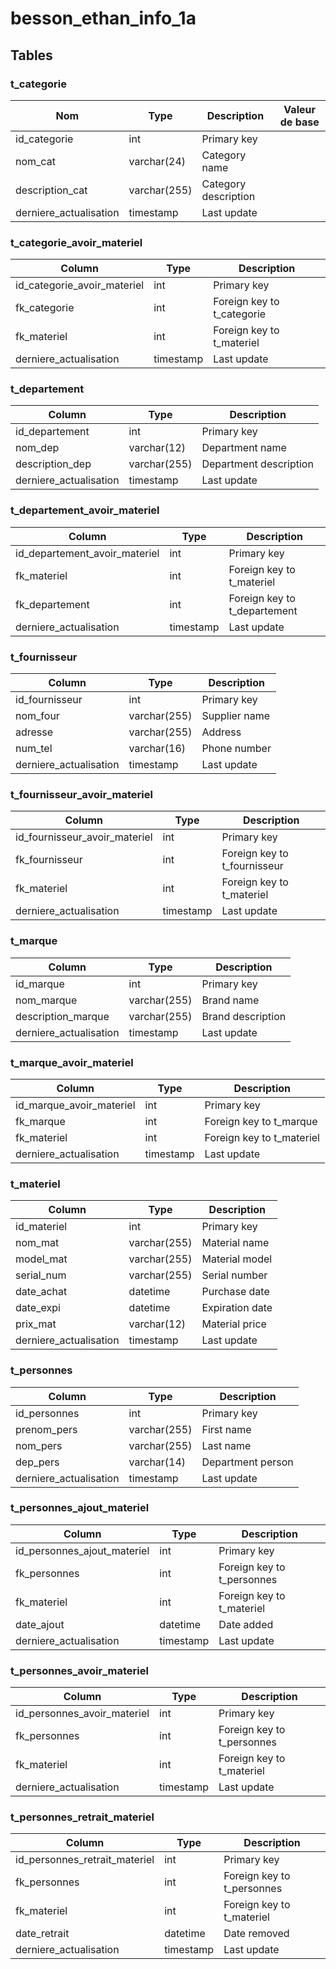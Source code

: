 # besson_ethan_info_1a

## Tables

### t_categorie

| Nom                    | Type         | Description          | Valeur de base |
|------------------------|--------------|----------------------|----------------|
| id_categorie           | int          | Primary key          |                |
| nom_cat                | varchar(24)  | Category name        |                |
| description_cat        | varchar(255) | Category description |                |
| derniere_actualisation | timestamp    | Last update          |                |

### t_categorie_avoir_materiel

| Column                      | Type      | Description                |
|-----------------------------|-----------|----------------------------|
| id_categorie_avoir_materiel | int       | Primary key                |
| fk_categorie                | int       | Foreign key to t_categorie |
| fk_materiel                 | int       | Foreign key to t_materiel  |
| derniere_actualisation      | timestamp | Last update                |

### t_departement

| Column                 | Type         | Description            |
|------------------------|--------------|------------------------|
| id_departement         | int          | Primary key            |
| nom_dep                | varchar(12)  | Department name        |
| description_dep        | varchar(255) | Department description |
| derniere_actualisation | timestamp    | Last update            |

### t_departement_avoir_materiel

| Column                        | Type      | Description                  |
|-------------------------------|-----------|------------------------------|
| id_departement_avoir_materiel | int       | Primary key                  |
| fk_materiel                   | int       | Foreign key to t_materiel    |
| fk_departement                | int       | Foreign key to t_departement |
| derniere_actualisation        | timestamp | Last update                  |

### t_fournisseur

| Column                 | Type         | Description   |
|------------------------|--------------|---------------|
| id_fournisseur         | int          | Primary key   |
| nom_four               | varchar(255) | Supplier name |
| adresse                | varchar(255) | Address       |
| num_tel                | varchar(16)  | Phone number  |
| derniere_actualisation | timestamp    | Last update   |

### t_fournisseur_avoir_materiel

| Column                        | Type      | Description                  |
|-------------------------------|-----------|------------------------------|
| id_fournisseur_avoir_materiel | int       | Primary key                  |
| fk_fournisseur                | int       | Foreign key to t_fournisseur |
| fk_materiel                   | int       | Foreign key to t_materiel    |
| derniere_actualisation        | timestamp | Last update                  |

### t_marque

| Column                 | Type         | Description       |
|------------------------|--------------|-------------------|
| id_marque              | int          | Primary key       |
| nom_marque             | varchar(255) | Brand name        |
| description_marque     | varchar(255) | Brand description |
| derniere_actualisation | timestamp    | Last update       |

### t_marque_avoir_materiel

| Column                   | Type      | Description               |
|--------------------------|-----------|---------------------------|
| id_marque_avoir_materiel | int       | Primary key               |
| fk_marque                | int       | Foreign key to t_marque   |
| fk_materiel              | int       | Foreign key to t_materiel |
| derniere_actualisation   | timestamp | Last update               |

### t_materiel

| Column                 | Type         | Description     |
|------------------------|--------------|-----------------|
| id_materiel            | int          | Primary key     |
| nom_mat                | varchar(255) | Material name   |
| model_mat              | varchar(255) | Material model  |
| serial_num             | varchar(255) | Serial number   |
| date_achat             | datetime     | Purchase date   |
| date_expi              | datetime     | Expiration date |
| prix_mat               | varchar(12)  | Material price  |
| derniere_actualisation | timestamp    | Last update     |

### t_personnes

| Column                 | Type         | Description       |
|------------------------|--------------|-------------------|
| id_personnes           | int          | Primary key       |
| prenom_pers            | varchar(255) | First name        |
| nom_pers               | varchar(255) | Last name         |
| dep_pers               | varchar(14)  | Department person |
| derniere_actualisation | timestamp    | Last update       |

### t_personnes_ajout_materiel

| Column                      | Type      | Description                |
|-----------------------------|-----------|----------------------------|
| id_personnes_ajout_materiel | int       | Primary key                |
| fk_personnes                | int       | Foreign key to t_personnes |
| fk_materiel                 | int       | Foreign key to t_materiel  |
| date_ajout                  | datetime  | Date added                 |
| derniere_actualisation      | timestamp | Last update                |

### t_personnes_avoir_materiel

| Column                      | Type      | Description                |
|-----------------------------|-----------|----------------------------|
| id_personnes_avoir_materiel | int       | Primary key                |
| fk_personnes                | int       | Foreign key to t_personnes |
| fk_materiel                 | int       | Foreign key to t_materiel  |
| derniere_actualisation      | timestamp | Last update                |

### t_personnes_retrait_materiel

| Column                        | Type      | Description                |
|-------------------------------|-----------|----------------------------|
| id_personnes_retrait_materiel | int       | Primary key                |
| fk_personnes                  | int       | Foreign key to t_personnes |
| fk_materiel                   | int       | Foreign key to t_materiel  |
| date_retrait                  | datetime  | Date removed               |
| derniere_actualisation        | timestamp | Last update                |
